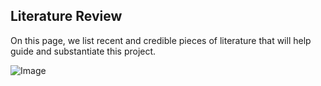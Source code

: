## Literature Review
On this page, we list recent and credible pieces of literature that will help guide and substantiate this project. 


![Image](https://ichef.bbci.co.uk/images/ic/400xn/p088bnqx.jpg)
